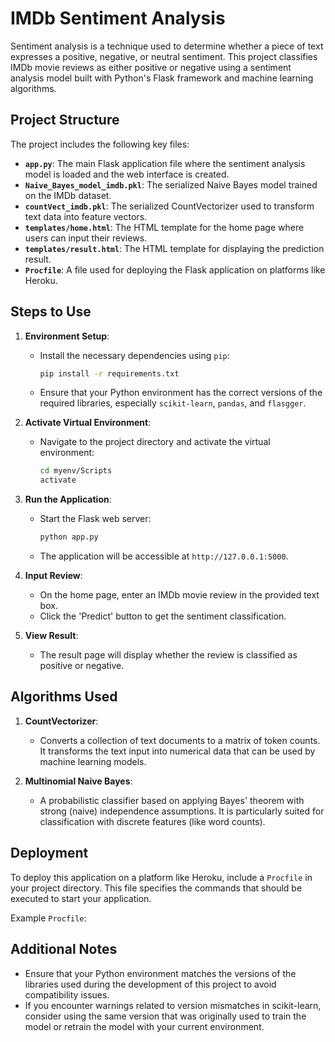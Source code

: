 # IMDb Sentiment Analysis

Sentiment analysis is a technique used to determine whether a piece of text expresses a positive, negative, or neutral sentiment. This project classifies IMDb movie reviews as either positive or negative using a sentiment analysis model built with Python's Flask framework and machine learning algorithms.

## Project Structure

The project includes the following key files:
- **`app.py`**: The main Flask application file where the sentiment analysis model is loaded and the web interface is created.
- **`Naive_Bayes_model_imdb.pkl`**: The serialized Naive Bayes model trained on the IMDb dataset.
- **`countVect_imdb.pkl`**: The serialized CountVectorizer used to transform text data into feature vectors.
- **`templates/home.html`**: The HTML template for the home page where users can input their reviews.
- **`templates/result.html`**: The HTML template for displaying the prediction result.
- **`Procfile`**: A file used for deploying the Flask application on platforms like Heroku.

## Steps to Use

1. **Environment Setup**:
    - Install the necessary dependencies using `pip`:
      ```sh
      pip install -r requirements.txt
      ```
    - Ensure that your Python environment has the correct versions of the required libraries, especially `scikit-learn`, `pandas`, and `flasgger`.

2. **Activate Virtual Environment**:
    - Navigate to the project directory and activate the virtual environment:
      ```sh
      cd myenv/Scripts
      activate
      ```

3. **Run the Application**:
    - Start the Flask web server:
      ```sh
      python app.py
      ```
    - The application will be accessible at `http://127.0.0.1:5000`.

4. **Input Review**:
    - On the home page, enter an IMDb movie review in the provided text box.
    - Click the 'Predict' button to get the sentiment classification.

5. **View Result**:
    - The result page will display whether the review is classified as positive or negative.

## Algorithms Used

1. **CountVectorizer**:
   - Converts a collection of text documents to a matrix of token counts. It transforms the text input into numerical data that can be used by machine learning models.

2. **Multinomial Naive Bayes**:
   - A probabilistic classifier based on applying Bayes' theorem with strong (naive) independence assumptions. It is particularly suited for classification with discrete features (like word counts).

## Deployment

To deploy this application on a platform like Heroku, include a `Procfile` in your project directory. This file specifies the commands that should be executed to start your application.

Example `Procfile`:




## Additional Notes

- Ensure that your Python environment matches the versions of the libraries used during the development of this project to avoid compatibility issues.
- If you encounter warnings related to version mismatches in scikit-learn, consider using the same version that was originally used to train the model or retrain the model with your current environment.


